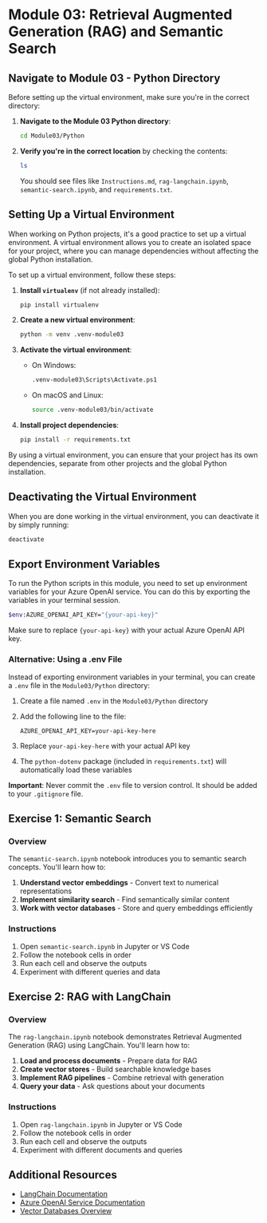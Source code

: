 # Module 03: Retrieval Augmented Generation (RAG) and Semantic Search

## Navigate to Module 03 - Python Directory

Before setting up the virtual environment, make sure you're in the correct directory:

1. **Navigate to the Module 03 Python directory**:

   ```bash
   cd Module03/Python
   ```

2. **Verify you're in the correct location** by checking the contents:

   ```bash
   ls
   ```

   You should see files like `Instructions.md`, `rag-langchain.ipynb`, `semantic-search.ipynb`, and `requirements.txt`.

## Setting Up a Virtual Environment

When working on Python projects, it's a good practice to set up a virtual environment. A virtual environment allows you to create an isolated space for your project, where you can manage dependencies without affecting the global Python installation.

To set up a virtual environment, follow these steps:

1. **Install `virtualenv`** (if not already installed):

   ```bash
   pip install virtualenv
   ```

2. **Create a new virtual environment**:

   ```bash
   python -m venv .venv-module03
   ```

3. **Activate the virtual environment**:
   - On Windows:

     ```bash
     .venv-module03\Scripts\Activate.ps1
     ```

   - On macOS and Linux:

     ```bash
     source .venv-module03/bin/activate
     ```

4. **Install project dependencies**:

   ```bash
   pip install -r requirements.txt
   ```

By using a virtual environment, you can ensure that your project has its own dependencies, separate from other projects and the global Python installation.

## Deactivating the Virtual Environment

When you are done working in the virtual environment, you can deactivate it by simply running:

```bash
deactivate
```

## Export Environment Variables

To run the Python scripts in this module, you need to set up environment variables for your Azure OpenAI service. You can do this by exporting the variables in your terminal session.

```bash
$env:AZURE_OPENAI_API_KEY="{your-api-key}"
```

Make sure to replace `{your-api-key}` with your actual Azure OpenAI API key.

### Alternative: Using a .env File

Instead of exporting environment variables in your terminal, you can create a `.env` file in the `Module03/Python` directory:

1. Create a file named `.env` in the `Module03/Python` directory
2. Add the following line to the file:

   ```text
   AZURE_OPENAI_API_KEY=your-api-key-here
   ```

3. Replace `your-api-key-here` with your actual API key
4. The `python-dotenv` package (included in `requirements.txt`) will automatically load these variables

**Important**: Never commit the `.env` file to version control. It should be added to your `.gitignore` file.

## Exercise 1: Semantic Search

### Overview

The `semantic-search.ipynb` notebook introduces you to semantic search concepts. You'll learn how to:

1. **Understand vector embeddings** - Convert text to numerical representations
2. **Implement similarity search** - Find semantically similar content
3. **Work with vector databases** - Store and query embeddings efficiently

### Instructions

1. Open `semantic-search.ipynb` in Jupyter or VS Code
2. Follow the notebook cells in order
3. Run each cell and observe the outputs
4. Experiment with different queries and data

## Exercise 2: RAG with LangChain

### Overview

The `rag-langchain.ipynb` notebook demonstrates Retrieval Augmented Generation (RAG) using LangChain. You'll learn how to:

1. **Load and process documents** - Prepare data for RAG
2. **Create vector stores** - Build searchable knowledge bases
3. **Implement RAG pipelines** - Combine retrieval with generation
4. **Query your data** - Ask questions about your documents

### Instructions

1. Open `rag-langchain.ipynb` in Jupyter or VS Code
2. Follow the notebook cells in order
3. Run each cell and observe the outputs
4. Experiment with different documents and queries

## Additional Resources

- [LangChain Documentation](https://python.langchain.com/docs/get_started/introduction)
- [Azure OpenAI Service Documentation](https://learn.microsoft.com/en-us/azure/ai-services/openai/)
- [Vector Databases Overview](https://www.pinecone.io/learn/vector-database/)

